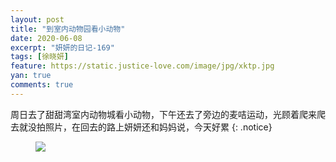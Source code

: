 ```yaml
---
layout: post
title: "到室内动物园看小动物"
date: 2020-06-08
excerpt: "妍妍的日记-169"
tags: [徐晓妍]
feature: https://static.justice-love.com/image/jpg/xktp.jpg
yan: true
comments: true
---
```

周日去了甜甜湾室内动物城看小动物，下午还去了旁边的麦咭运动，光顾着爬来爬去就没拍照片，在回去的路上妍妍还和妈妈说，今天好累
{: .notice}
<figure>
    <img src="{{ site.staticUrl }}/yanyan/image/shineidongwuyuanwan.jpg" />
</figure>
